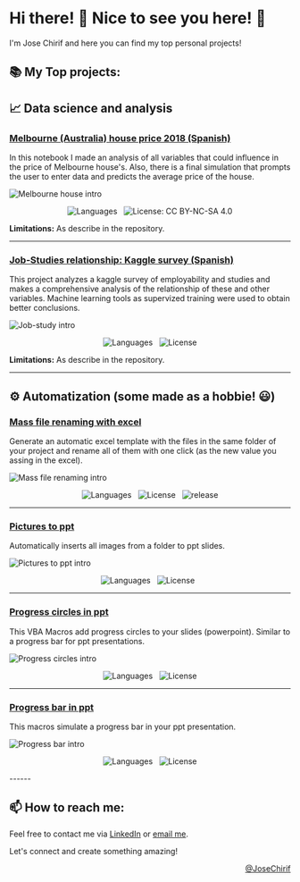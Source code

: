 # Hi there! 👋 Nice to see you here!  🙌

I'm Jose Chirif and here you can find my top personal projects!

## 📚 My Top projects:

## 📈 Data science and analysis

### [Melbourne (Australia) house price 2018 (Spanish)](https://github.com/JoseChirif/ProyectoDS_Partel_-Chirif_Molina-)

In this notebook I made an analysis of all variables that could influence in the price of Melbourne house's. Also, there is a final simulation that prompts the user to enter data and predicts the average price of the house.

![Melbourne house intro](https://github.com/user-attachments/assets/36e77cc4-c93b-4994-98cd-51639385b4cc)


<!--- Badges /> --->
<p align="center">
  <img src="https://img.shields.io/github/languages/top/JoseChirif/ProyectoDS_Partel_-Chirif_Molina-" alt="Languages" />
  &nbsp;
  <img src="https://img.shields.io/badge/License-CC%20BY--NC--SA%204.0-lightgrey.svg" alt="License: CC BY-NC-SA 4.0">
  <!--- 
  &nbsp;
  <img src="https://img.shields.io/github/release/JoseChirif/ProyectoDS_Partel_-Chirif_Molina-" alt="release" />
  &nbsp;
  <img src="https://img.shields.io/github/stars/JoseChirif/ProyectoDS_Partel_-Chirif_Molina-?style=social" alt="Stars" /> 
  --->
</p>

**Limitations:** As describe in the repository.

------

### [Job-Studies relationship: Kaggle survey (Spanish)](https://github.com/JoseChirif/Estudios-y-empleabilidad-Encuesta-kaggle)

This project analyzes a kaggle survey of employability and studies and makes a comprehensive analysis of the relationship of these and other variables. Machine learning tools as supervized training were used to obtain better conclusions.

![Job-study intro](https://github.com/user-attachments/assets/7cc8e972-0606-4bcb-9487-82e8a3e48170)


<!--- Badges /> --->
<p align="center">
  <img src="https://img.shields.io/github/languages/top/JoseChirif/ProyectoDS_Partel_-Chirif_Molina-" alt="Languages" />
  &nbsp;
  <img src="https://img.shields.io/github/license/JoseChirif/Mass-file-renaming-with-excel" alt="License" />

  <!--- 
  &nbsp;
  <img src="https://img.shields.io/github/release/JoseChirif/ProyectoDS_Partel_-Chirif_Molina-" alt="release" />
  &nbsp;
  img src="https://img.shields.io/github/stars/JoseChirif/ProyectoDS_Partel_-Chirif_Molina-?style=social" alt="Stars" /> 
  --->
</p>

**Limitations:** As describe in the repository.

------




## ⚙️ Automatization (some made as a hobbie! 😃)

### [Mass file renaming with excel](https://github.com/JoseChirif/Mass-file-renaming-with-excel)

Generate an automatic excel template with the files in the same folder of your project and rename all of them with one click (as the new value you assing in the excel).

![Mass file renaming intro](https://github.com/user-attachments/assets/a83851ec-b4ee-43c1-a433-60317cde5f2f)




<!--- Badges /> --->
<p align="center">
  <img src="https://img.shields.io/github/languages/top/JOSECHIRIF/Mass-file-renaming-with-excel" alt="Languages" />
  &nbsp;
  <img src="https://img.shields.io/github/license/JoseChirif/Mass-file-renaming-with-excel" alt="License" />
  &nbsp;
  <img src="https://img.shields.io/github/release/JoseChirif/Mass-file-renaming-with-excel" alt="release" />
  <!--- 
  &nbsp;
  <img src="https://img.shields.io/github/stars/JoseChirif/Mass-file-renaming-with-excel?style=social" alt="Stars" />
   --->
</p>

------

### [Pictures to ppt](https://github.com/JoseChirif/Pictures-to-ppt)

Automatically inserts all images from a folder to ppt slides.

![Pictures to ppt intro](https://github.com/user-attachments/assets/35930e24-d37f-488a-a7d8-457cf8745e50)


<!--- Badges /> --->
<p align="center">
  <img src="https://img.shields.io/github/languages/top/JoseChirif/Pictures-to-ppt" alt="Languages" />
  &nbsp;
  <img src="https://img.shields.io/github/license/JoseChirif/Pictures-to-ppt" alt="License" />
  &nbsp;
  <!--- 
  <img src="https://img.shields.io/github/release/JoseChirif/Pictures-to-ppt" alt="release" />
  &nbsp;
  <img src="https://img.shields.io/github/stars/JoseChirif/Pictures-to-ppt?style=social" alt="Stars" />
   --->
</p>


------

### [Progress circles in ppt](https://github.com/JoseChirif/Progress-circles-ptt---Puntos-avance-ppt)

This VBA Macros add progress circles to your slides (powerpoint). Similar to a progress bar for ppt presentations.

![Progress circles intro](https://github.com/user-attachments/assets/c5186967-14f9-4c56-a68c-7d30ee9f6ef7)


<!--- Badges /> --->
<p align="center">
  <img src="https://img.shields.io/github/languages/top/JoseChirif/Progress-circles-ptt---Puntos-avance-ppt" alt="Languages" />
  &nbsp;
  <img src="https://img.shields.io/github/license/JoseChirif/Progress-circles-ptt---Puntos-avance-ppt" alt="License" />
  <!--- 
  &nbsp;
  <img src="https://img.shields.io/github/release/JoseChirif/Progress-circles-ptt---Puntos-avance-ppt" alt="release" />
  &nbsp;
  <img src="https://img.shields.io/github/stars/JoseChirif/Mass-file-renaming-with-excel?style=social" alt="Stars" />
   --->
</p>

------
### [Progress bar in ppt](https://github.com/JoseChirif/Progress-bar-power-point)

This macros simulate a progress bar in your ppt presentation.

![Progress bar intro](https://github.com/user-attachments/assets/fee7e342-5914-4e63-a8c8-4880deaaedc8)

<p align="center">
  <img src="https://img.shields.io/github/languages/top/JoseChirif/Progress-bar-power-point" alt="Languages" />
  &nbsp;
  <img src="https://img.shields.io/github/license/JoseChirif/Progress-bar-power-point" alt="License" />
  <!--- 
  &nbsp;
  <img src="https://img.shields.io/github/release/JoseChirif/Progress-bar-power-point" alt="release" />
  &nbsp;
  <img src="https://img.shields.io/github/stars/JoseChirif/Progress-bar-power-point?style=social" alt="Stars" />
   --->
</p>
------



<!--- Footer-->
## 📫 How to reach me:
Feel free to contact me via [LinkedIn](https://www.linkedin.com/in/jose-chirif/en/) or [email me](mailto:josechirif@gmail.com).

Let's connect and create something amazing!

<!-- @JoseChirif -->
<p align="right">
  <a href="https://linktr.ee/JChirif">@JoseChirif</a>
</p>